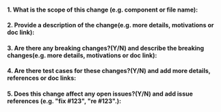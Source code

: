 <!-- Note: 
1. With pull requests:
- Open your pull request against "main"
- Your pull request should have no more than two commits, if not you should squash them.
- It should pass all tests in the available continuous integration systems such as GitHub Actions.
- You should add/modify tests to cover your proposed code changes.
- If your pull request contains a new feature, please document it on the README.

2. Select the type of change and title format for your PR, you are recommended to use these types for naming your branches, commits and PRs:
- feat:     A new feature 
- fix:      A bug fix 
- docs:     Documentation only changes 
- style:    Changes that do not affect the meaning of the code (white-space, formatting, missing semi-colons, etc) 
- refactor: A code change that neither fixes a bug nor adds a feature 
- perf:     A code change that improves performance 
- test:     Adding missing tests or correcting existing tests 
- build:    Changes that affect the build system or external dependencies (example scopes: gulp, broccoli, npm) 
- ci:       Changes to our CI configuration files and scripts (example scopes: Travis, Circle, BrowserStack, SauceLabs) 
- chore:    Other changes that don't modify src or test files 
- revert:   Reverts a previous commit  

The recommended format is as follows
branch - {type}/{your_account_ID}/{do_what}.
commit - {type}: {do_what}.
PR - {type}: {do_what}.

e.g. if your change fix a bug:
branch - fix/robot_1/fix_output_bug.
commit - fix: fix an output format bug.
PR - fix: fix an output format bug.
-->

#### 1. What is the scope of this change (e.g. component or file name):

<!-- 
e.g. 
/src/server/core.rs,
kusionstack/KCLVM/kclvm-parser 
-->

#### 2. Provide a description of the change(e.g. more details, motivations or doc link):

<!-- 
e.g. 
Call method "XXXX" to ..... in order to ....,
More details: https://XXXX.com/doc......
-->

#### 3. Are there any breaking changes?(Y/N) and describe the breaking changes(e.g. more details, motivations or doc link):

<!-- 
e.g. 
N or Y, 
Calling the A method will cause the C, D modules to be affected.
More details: https://XXXX.com/doc......
-->

#### 4. Are there test cases for these changes?(Y/N) and add more details, references or doc links:

<!-- 
e.g. 
N or Y, 
test cases in /src/tests/XXXXX
test cases https://github.com/XXX/pull/44
-->

#### 5. Does this change affect any open issues?(Y/N) and add issue references (e.g. "fix #123", "re #123".):

<!-- 
e.g. 
N or Y, 
fix https://github.com/XXX/issues/44
-->

